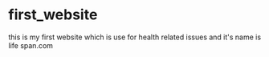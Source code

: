 # first_website
this is my first website which is use for health related issues and it's ﻿name is life span.com
